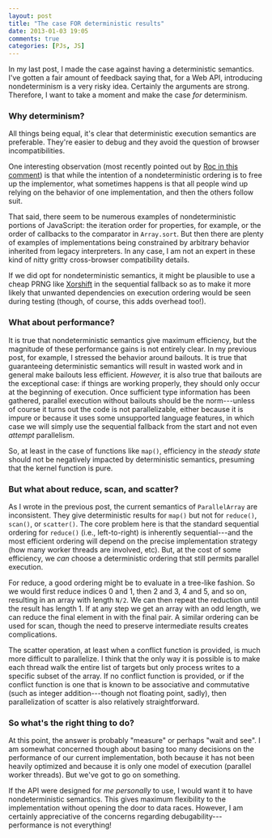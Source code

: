 ```yaml
---
layout: post
title: "The case FOR deterministic results"
date: 2013-01-03 19:05
comments: true
categories: [PJs, JS]
---
```


In my last post, I made the case against having a deterministic
semantics.  I've gotten a fair amount of feedback saying that, for a
Web API, introducing nondeterminism is a very risky idea.  Certainly
the arguments are strong.  Therefore, I want to take a moment and make
the case *for* determinism.

<!-- more -->

### Why determinism?

All things being equal, it's clear that deterministic execution
semantics are preferable.  They're easier to debug and they avoid the
question of browser incompatibilities.  

One interesting observation (most recently pointed out by
[Roc in this comment][roc]) is that while the intention of a
nondeterministic ordering is to free up the implementor, what
sometimes happens is that all people wind up relying on the behavior
of one implementation, and then the others follow suit.

That said, there seem to be numerous examples of nondeterministic
portions of JavaScript: the iteration order for properties, for
example, or the order of callbacks to the comparator in `Array.sort`.
But then there are plenty of examples of implementations being
constrained by arbitrary behavior inherited from legacy interpreters.
In any case, I am not an expert in these kind of nitty gritty
cross-browser compatibility details.

If we did opt for nondeterministic semantics, it might be plausible to
use a cheap PRNG like [Xorshift][xor] in the sequential fallback so as
to make it more likely that unwanted dependencies on execution
ordering would be seen during testing (though, of course, this adds
overhead too!).

### What about performance?

It is true that nondeterministic semantics give maximum efficiency,
but the magnitude of these performance gains is not entirely clear.
In my previous post, for example, I stressed the behavior around
bailouts.  It is true that guaranteeing deterministic semantics will
result in wasted work and in general make bailouts less efficient.
*However,* it is also true that bailouts are the exceptional case: if
things are working properly, they should only occur at the beginning
of execution.  Once sufficient type information has been gathered,
parallel execution without bailouts should be the norm---unless of
course it turns out the code is not parallelizable, either because it
is impure or because it uses some unsupported language features, in
which case we will simply use the sequential fallback from the start
and not even *attempt* parallelism.

So, at least in the case of functions like `map()`, efficiency in the
*steady state* should not be negatively impacted by deterministic
semantics, presuming that the kernel function is pure.

### But what about reduce, scan, and scatter?

As I wrote in the previous post, the current semantics of
`ParallelArray` are inconsistent.  They give deterministic results for
`map()` but not for `reduce()`, `scan()`, or `scatter()`.  The core
problem here is that the standard sequential ordering for `reduce()`
(i.e., left-to-right) is inherently sequential---and the most
efficient ordering will depend on the precise implementation strategy
(how many worker threads are involved, etc). But, at the cost of some
efficiency, we *can* choose a deterministic ordering that still
permits parallel execution.

For reduce, a good ordering might be to evaluate in a tree-like
fashion.  So we would first reduce indices 0 and 1, then 2 and 3, 4
and 5, and so on, resulting in an array with length `N/2`.  We can
then repeat the reduction until the result has length 1.  If at any
step we get an array with an odd length, we can reduce the final
element in with the final pair.  A similar ordering can be used for
scan, though the need to preserve intermediate results creates
complications.

The scatter operation, at least when a conflict function is provided,
is much more difficult to parallelize.  I think that the only way it
is possible is to make each thread walk the entire list of targets but
only process writes to a specific subset of the array.  If no conflict
function is provided, or if the conflict function is one that is known
to be associative and commutative (such as integer addition---though
not floating point, sadly), then parallelization of scatter is also
relatively straightforward.

### So what's the right thing to do?

At this point, the answer is probably "measure" or perhaps "wait and
see".  I am somewhat concerned though about basing too many decisions
on the performance of our current implementation, both because it has
not been heavily optimized and because it is only one model of
execution (parallel worker threads).  But we've got to go on
something.

If the API were designed for *me personally* to use, I would want it
to have nondeterministic semantics.  This gives maximum flexibility to
the implementation without opening the door to data races.  However, I
am certainly appreciative of the concerns regarding
debugability---performance is not everything!

[roc]: http://smallcultfollowing.com/babysteps/blog/2013/01/02/deterministic-or-not/#comment-753987533
[xor]: http://en.wikipedia.org/wiki/Xorshift

